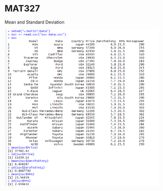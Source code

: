 # MAT327


Mean and Standard Deviation


![alt tag](https://github.com/alimohamed8919/MAT327/blob/master/mean_stdev.png)
